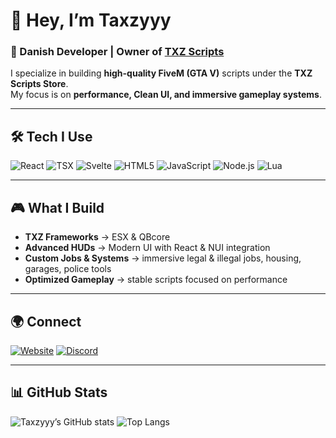 # 👋 Hey, I’m Taxzyyy

### 🚀 Danish Developer | Owner of [TXZ Scripts](https://store.taxzyyyscripts.xyz/)

I specialize in building **high-quality FiveM (GTA V)** scripts under the **TXZ Scripts Store**.  
My focus is on **performance, Clean UI, and immersive gameplay systems**.

---

## 🛠️ Tech I Use
![React](https://img.shields.io/badge/React-20232a?style=for-the-badge&logo=react&logoColor=61DAFB)
![TSX](https://img.shields.io/badge/TypeScript%20%7C%20TSX-3178c6?style=for-the-badge&logo=typescript&logoColor=white)
![Svelte](https://img.shields.io/badge/Svelte-ff3e00?style=for-the-badge&logo=svelte&logoColor=white)
![HTML5](https://img.shields.io/badge/HTML5-e34c26?style=for-the-badge&logo=html5&logoColor=white)
![JavaScript](https://img.shields.io/badge/JavaScript-f7df1e?style=for-the-badge&logo=javascript&logoColor=black)
![Node.js](https://img.shields.io/badge/Node.js-43853d?style=for-the-badge&logo=node.js&logoColor=white)
![Lua](https://img.shields.io/badge/Lua-2c2d72?style=for-the-badge&logo=lua&logoColor=white)

---

## 🎮 What I Build
- **TXZ Frameworks** → ESX & QBcore 
- **Advanced HUDs** → Modern UI with React & NUI integration  
- **Custom Jobs & Systems** → immersive legal & illegal jobs, housing, garages, police tools  
- **Optimized Gameplay** → stable scripts focused on performance  

---

## 🌍 Connect
[![Website](https://img.shields.io/badge/TXZ%20Store-000?style=for-the-badge&logo=vercel&logoColor=white)](https://store.taxzyyyscripts.xyz/)
[![Discord](https://img.shields.io/badge/Discord-5865F2?style=for-the-badge&logo=discord&logoColor=white)](https://discord.gg/GhKgp6yWtJ)

---

## 📊 GitHub Stats
![Taxzyyy’s GitHub stats](https://github-readme-stats.vercel.app/api?username=TaxiMax1&show_icons=true&theme=tokyonight&hide_border=true)
![Top Langs](https://github-readme-stats.vercel.app/api/top-langs/?username=TaxiMax1&layout=compact&theme=tokyonight&hide_border=true)
